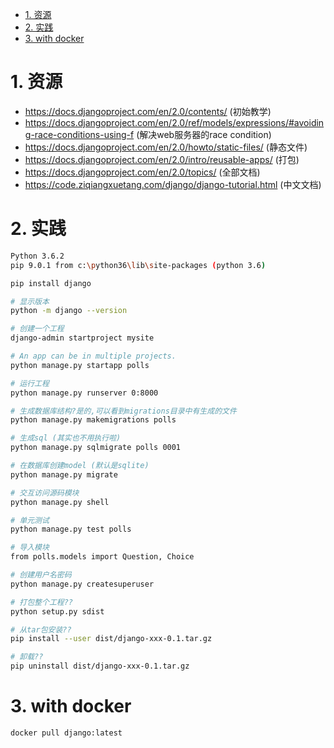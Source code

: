 


<!-- TOC -->

- [1. 资源](#1-资源)
- [2. 实践](#2-实践)
- [3. with docker](#3-with-docker)

<!-- /TOC -->

<a id="markdown-1-资源" name="1-资源"></a>
# 1. 资源
* https://docs.djangoproject.com/en/2.0/contents/ (初始教学)
* https://docs.djangoproject.com/en/2.0/ref/models/expressions/#avoiding-race-conditions-using-f (解决web服务器的race condition)
* https://docs.djangoproject.com/en/2.0/howto/static-files/ (静态文件)
* https://docs.djangoproject.com/en/2.0/intro/reusable-apps/ (打包)
* https://docs.djangoproject.com/en/2.0/topics/ (全部文档)
* https://code.ziqiangxuetang.com/django/django-tutorial.html (中文文档)

<a id="markdown-2-实践" name="2-实践"></a>
# 2. 实践

```bash
Python 3.6.2
pip 9.0.1 from c:\python36\lib\site-packages (python 3.6)

pip install django

# 显示版本
python -m django --version

# 创建一个工程
django-admin startproject mysite

# An app can be in multiple projects.
python manage.py startapp polls

# 运行工程
python manage.py runserver 0:8000

# 生成数据库结构?是的,可以看到migrations目录中有生成的文件
python manage.py makemigrations polls

# 生成sql (其实也不用执行啦)
python manage.py sqlmigrate polls 0001

# 在数据库创建model (默认是sqlite)
python manage.py migrate

# 交互访问源码模块
python manage.py shell 

# 单元测试
python manage.py test polls

# 导入模块
from polls.models import Question, Choice

# 创建用户名密码
python manage.py createsuperuser

# 打包整个工程??
python setup.py sdist

# 从tar包安装??
pip install --user dist/django-xxx-0.1.tar.gz

# 卸载??
pip uninstall dist/django-xxx-0.1.tar.gz
```

<a id="markdown-3-with-docker" name="3-with-docker"></a>
# 3. with docker

```
docker pull django:latest
```

